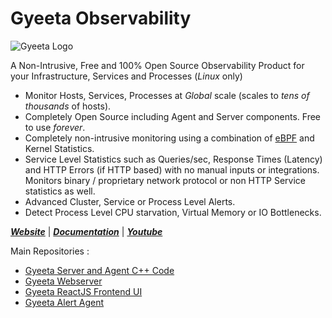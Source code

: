 # Gyeeta Observability

![Gyeeta Logo](https://gyeeta.io/img/logo.png)

A Non-Intrusive, Free and 100% Open Source Observability Product for your Infrastructure, Services and Processes (*Linux* only)

-  Monitor Hosts, Services, Processes at *Global* scale (scales to *tens of thousands* of hosts).
-  Completely Open Source including Agent and Server components. Free to use *forever*.
-  Completely non-intrusive monitoring using a combination of [eBPF](https://ebpf.io/) and Kernel Statistics.
-  Service Level Statistics such as Queries/sec, Response Times (Latency) and HTTP Errors (if HTTP based) with no manual inputs or integrations.
   Monitors binary / proprietary network protocol or non HTTP Service statistics as well.
-  Advanced Cluster, Service or Process Level Alerts.
-  Detect Process Level CPU starvation, Virtual Memory or IO Bottlenecks. 


[***Website***](https://gyeeta.io) | [***Documentation***](https://gyeeta.io/docs) | [***Youtube***](https://youtube.com/@gyeeta)


Main Repositories :

- [Gyeeta Server and Agent C++ Code](https://github.com/gyeeta/gyeeta)
- [Gyeeta Webserver](https://github.com/gyeeta/nodewebserver)
- [Gyeeta ReactJS Frontend UI](https://github.com/gyeeta/frontend)
- [Gyeeta Alert Agent](https://github.com/gyeeta/alertaction)


